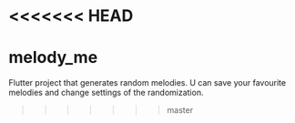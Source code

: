 <<<<<<< HEAD
=======
# melody_me

Flutter project that generates random melodies. U can save your favourite melodies and change settings of the randomization.


>>>>>>> master
